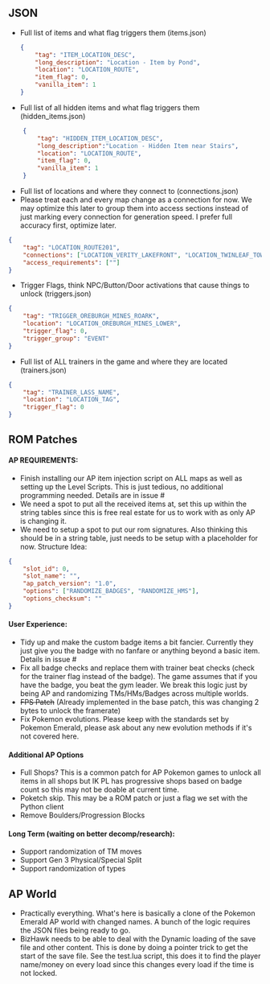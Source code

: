 ## JSON
- Full list of items and what flag triggers them (items.json)
	```json
	{
		"tag": "ITEM_LOCATION_DESC",
		"long_description": "Location - Item by Pond",
		"location": "LOCATION_ROUTE",
		"item_flag": 0,
		"vanilla_item": 1
	}
	```
- Full list of all hidden items and what flag triggers them (hidden_items.json)
```json
	{
		"tag": "HIDDEN_ITEM_LOCATION_DESC",
		"long_description":"Location - Hidden Item near Stairs",
		"location": "LOCATION_ROUTE",
		"item_flag": 0,
		"vanilla_item": 1
	}
```
- Full list of locations and where they connect to (connections.json)
- Please treat each and every map change as a connection for now. We may optimize this later to group them into access sections instead of just marking every connection for generation speed. I prefer full accuracy first, optimize later.
```json
{
	"tag": "LOCATION_ROUTE201",
	"connections": ["LOCATION_VERITY_LAKEFRONT", "LOCATION_TWINLEAF_TOWN", "LOCATION_SANDGEM_TOWN"],
	"access_requirements": [""]
}
```
- Trigger Flags, think NPC/Button/Door activations that cause things to unlock (triggers.json)
```json
{
	"tag": "TRIGGER_OREBURGH_MINES_ROARK",
	"location": "LOCATION_OREBURGH_MINES_LOWER",
	"trigger_flag": 0,
	"trigger_group": "EVENT"
}
```
- Full list of ALL trainers in the game and where they are located (trainers.json)
```json
{
	"tag": "TRAINER_LASS_NAME",
	"location": "LOCATION_TAG",
	"trigger_flag": 0 
}
```
## ROM Patches
#### AP REQUIREMENTS:
- Finish installing our AP item injection script on ALL maps as well as setting up the Level Scripts. This is just tedious, no additional programming needed. Details are in issue #
- We need a spot to put all the received items at, set this up within the string tables since this is free real estate for us to work with as only AP is changing it.
- We need to setup a spot to put our rom signatures. Also thinking this should be in a string table, just needs to be setup with a placeholder for now. Structure Idea:
```json
{
	"slot_id": 0,
	"slot_name": "",
	"ap_patch_version": "1.0",
	"options": ["RANDOMIZE_BADGES", "RANDOMIZE_HMS"],
	"options_checksum": ""
}
```
#### User Experience:
- Tidy up and make the custom badge items a bit fancier. Currently they just give you the badge with no fanfare or anything beyond a basic item. Details in issue #
- Fix all badge checks and replace them with trainer beat checks (check for the trainer flag instead of the badge). The game assumes that if you have the badge, you beat the gym leader. We break this logic just by being AP and randomizing TMs/HMs/Badges across multiple worlds.
- ~~FPS Patch~~ (Already implemented in the base patch, this was changing 2 bytes to unlock the framerate)
- Fix Pokemon evolutions. Please keep with the standards set by Pokemon Emerald, please ask about any new evolution methods if it's not covered here.
#### Additional AP Options
- Full Shops? This is a common patch for AP Pokemon games to unlock all items in all shops but IK PL has progressive shops based on badge count so this may not be doable at current time.
- Poketch skip. This may be a ROM patch or just a flag we set with the Python client
- Remove Boulders/Progression Blocks
#### Long Term (waiting on better decomp/research):
- Support randomization of TM moves
- Support Gen 3 Physical/Special Split
- Support randomization of types
## AP World
- Practically everything. What's here is basically a clone of the Pokemon Emerald AP world with changed names. A bunch of the logic requires the JSON files being ready to go.
- BizHawk needs to be able to deal with the Dynamic loading of the save file and other content. This is done by doing a pointer trick to get the start of the save file. See the test.lua script, this does it to find the player name/money on every load since this changes every load if the time is not locked.